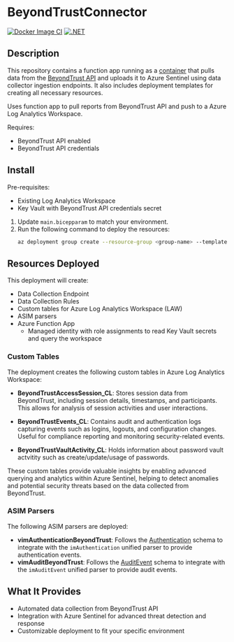 # BeyondTrustConnector

[![Docker Image CI](https://github.com/FrodeHus/BeyondTrustConnector/actions/workflows/docker-image.yml/badge.svg)](https://github.com/FrodeHus/BeyondTrustConnector/actions/workflows/docker-image.yml)
[![.NET](https://github.com/FrodeHus/BeyondTrustConnector/actions/workflows/dotnet.yml/badge.svg)](https://github.com/FrodeHus/BeyondTrustConnector/actions/workflows/dotnet.yml)

## Description

This repository contains a function app running as a [container](https://hub.docker.com/r/frodehus/beyondtrustconnector) that pulls data from the [BeyondTrust API](https://www.beyondtrust.com/docs/privileged-remote-access/how-to/integrations/api/reporting/index.htm) and uploads it to Azure Sentinel using data collector ingestion endpoints. It also includes deployment templates for creating all necessary resources.

Uses function app to pull reports from BeyondTrust API and push to a Azure Log Analytics Workspace.

Requires:
- BeyondTrust API enabled
- BeyondTrust API credentials

## Install

Pre-requisites:
- Existing Log Analytics Workspace
- Key Vault with BeyondTrust API credentials secret

1. Update `main.bicepparam` to match your environment.
2. Run the following command to deploy the resources:
   ```sh
   az deployment group create --resource-group <group-name> --template-file main.bicep --parameters main.bicepparam
   ```

## Resources Deployed

This deployment will create:
- Data Collection Endpoint
- Data Collection Rules
- Custom tables for Azure Log Analytics Workspace (LAW)
- ASIM parsers
- Azure Function App
  - Managed identity with role assignments to read Key Vault secrets and query the workspace

### Custom Tables

The deployment creates the following custom tables in Azure Log Analytics Workspace:

- **BeyondTrustAccessSession_CL**: Stores session data from BeyondTrust, including session details, timestamps, and participants. This allows for analysis of session activities and user interactions.

- **BeyondTrustEvents_CL**: Contains audit and authentication logs capturing events such as logins, logouts, and configuration changes. Useful for compliance reporting and monitoring security-related events.

- **BeyondTrustVaultActivity_CL**: Holds information about password vault actvitity such as create/update/usage of passwords.

These custom tables provide valuable insights by enabling advanced querying and analytics within Azure Sentinel, helping to detect anomalies and potential security threats based on the data collected from BeyondTrust.

### ASIM Parsers

The following ASIM parsers are deployed:

- **vimAuthenticationBeyondTrust**: Follows the [Authentication](https://learn.microsoft.com/en-us/azure/sentinel/normalization-schema-authentication) schema to integrate with the `imAuthentication` unified parser to provide authentication events.
- **vimAuditBeyondTrust**: Follows the [AuditEvent](https://learn.microsoft.com/en-us/azure/sentinel/normalization-schema-audit) schema to integrate with the `imAuditEvent` unified parser to provide audit events.

## What It Provides

- Automated data collection from BeyondTrust API
- Integration with Azure Sentinel for advanced threat detection and response
- Customizable deployment to fit your specific environment

